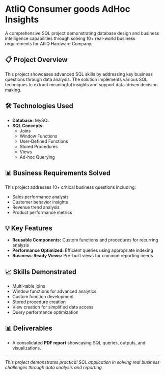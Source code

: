 # AtliQ Consumer goods AdHoc Insights

A comprehensive SQL project demonstrating database design and business intelligence capabilities through solving 10+ real-world business requirements for AtliQ Hardware Company.

## 📋 Project Overview

This project showcases advanced SQL skills by addressing key business questions through data analysis. The solution implements various SQL techniques to extract meaningful insights and support data-driven decision making.

## 🛠️ Technologies Used

- **Database:** MySQL
- **SQL Concepts:** 
  - Joins
  - Window Functions
  - User-Defined Functions
  - Stored Procedures
  - Views
  - Ad-hoc Querying

## 📊 Business Requirements Solved

This project addresses 10+ critical business questions including:
- Sales performance analysis
- Customer behavior insights  
- Revenue trend analysis
- Product performance metrics

## 💡 Key Features

- **Reusable Components:** Custom functions and procedures for recurring analysis
- **Performance Optimized:** Efficient queries using appropriate indexing
- **Business-Ready Views:** Pre-built views for common reporting needs

## 📈 Skills Demonstrated

- Multi-table joins
- Window functions for advanced analytics
- Custom function development
- Stored procedure creation
- View creation for simplified data access
- Query performance optimization

## 📊 Deliverables  
- A consolidated **PDF report** showcasing SQL queries, outputs, and visualizations.

---

*This project demonstrates practical SQL application in solving real business challenges through data analysis and reporting.*
